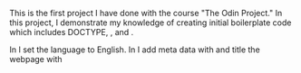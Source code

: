 This is the first project I have done with the course "The Odin Project."
In this project, I demonstrate my knowledge of creating initial boilerplate code which includes DOCTYPE, <html>, <head> and <body>.

In <html> I set the language to English.
In <head> I add meta data with <meta charset="UT-8"> and title the webpage with <title>
In <body> I add unordered and ordered lists, added images with alt text, and added relative paths connecting the three pages to the index both ways